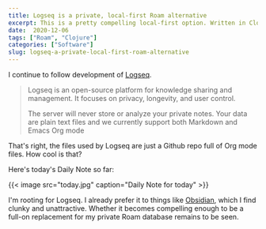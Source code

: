 ```yaml
---
title: Logseq is a private, local-first Roam alternative
excerpt: This is a pretty compelling local-first option. Written in Clojure and feels more Roam-like than, say, Obsidian.
date:  2020-12-06
tags: ["Roam", "Clojure"]
categories: ["Software"]
slug: logseq-a-private-local-first-roam-alternative
---
```


I continue to follow development of [Logseq](https://logseq.com).

> Logseq is an open-source platform for knowledge sharing and management. It focuses on privacy, longevity, and user control.
> 
> The server will never store or analyze your private notes. Your data are plain text files and we currently support both Markdown and Emacs Org mode

That's right, the files used by Logseq are just a Github repo full of Org mode files. How cool is that?

Here's today's Daily Note so far:

{{< image src="today.jpg" caption="Daily Note for today" >}}

I'm rooting for Logseq. I already prefer it to things like [Obsidian](https://obsidian.md), which I find clunky and unattractive. Whether it becomes compelling enough to be a full-on replacement for my private Roam database remains to be seen.




